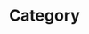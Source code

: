 ---
title: "Category"
layout: categories
permalink: /categories/
autohor_profile: true
sidebar_main: true
---